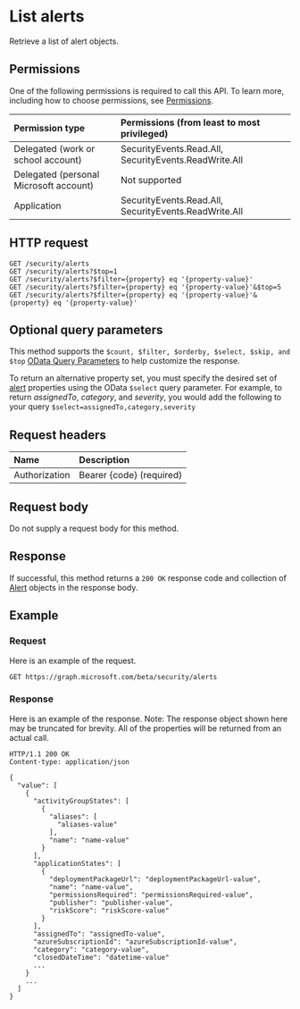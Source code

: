 # List alerts

Retrieve a list of alert objects.

## Permissions

One of the following permissions is required to call this API. To learn more, including how to choose permissions, see [Permissions](../../../concepts/permissions_reference.md).

|Permission type      | Permissions (from least to most privileged)              |
|:--------------------|:---------------------------------------------------------|
|Delegated (work or school account) |  SecurityEvents.Read.All, SecurityEvents.ReadWrite.All  |
|Delegated (personal Microsoft account) |  Not supported  |
|Application | SecurityEvents.Read.All, SecurityEvents.ReadWrite.All |

## HTTP request

<!-- { "blockType": "ignored" } -->

```http
GET /security/alerts
GET /security/alerts?$top=1
GET /security/alerts?$filter={property} eq '{property-value}'
GET /security/alerts?$filter={property} eq '{property-value}'&$top=5
GET /security/alerts?$filter={property} eq '{property-value}'&{property} eq '{property-value}'
```

## Optional query parameters

This method supports the `$count, $filter, $orderby, $select, $skip, and $top` [OData Query Parameters](http://graph.microsoft.io/docs/overview/query_parameters) to help customize the response.

To return an alternative property set, you must specify the desired set of [alert](../resources/alert.md) properties using the OData `$select` query parameter. For example, to return _assignedTo_, _category_, and _severity_, you would add the following to your query `$select=assignedTo,category,severity`

## Request headers

| Name      |Description|
|:----------|:----------|
| Authorization  | Bearer {code} (required)|

## Request body

Do not supply a request body for this method.

## Response

If successful, this method returns a `200 OK` response code and collection of [Alert](../resources/alert.md) objects in the response body.

## Example

### Request

Here is an example of the request.
<!-- {
  "blockType": "request",
  "name": "get_alerts"
}-->

```http
GET https://graph.microsoft.com/beta/security/alerts
```

### Response

Here is an example of the response. Note: The response object shown here may be truncated for brevity. All of the properties will be returned from an actual call.
<!-- {
  "blockType": "response",
  "truncated": true,
  "@odata.type": "microsoft.graph.Alert",
  "isCollection": true
} -->

```http
HTTP/1.1 200 OK
Content-type: application/json

{
  "value": [
    {
      "activityGroupStates": [
        {
          "aliases": [
            "aliases-value"
          ],
          "name": "name-value"
        }
      ],
      "applicationStates": [
        {
          "deploymentPackageUrl": "deploymentPackageUrl-value",
          "name": "name-value",
          "permissionsRequired": "permissionsRequired-value",
          "publisher": "publisher-value",
          "riskScore": "riskScore-value"
        }
      ],
      "assignedTo": "assignedTo-value",
      "azureSubscriptionId": "azureSubscriptionId-value",
      "category": "category-value",
      "closedDateTime": "datetime-value"
      ...
    }
    ...
  ]
}
```

<!-- uuid: 8fcb5dbc-d5aa-4681-8e31-b001d5168d79
2015-10-25 14:57:30 UTC -->
<!-- {
  "type": "#page.annotation",
  "description": "List alerts",
  "keywords": "",
  "section": "documentation",
  "tocPath": ""
}-->